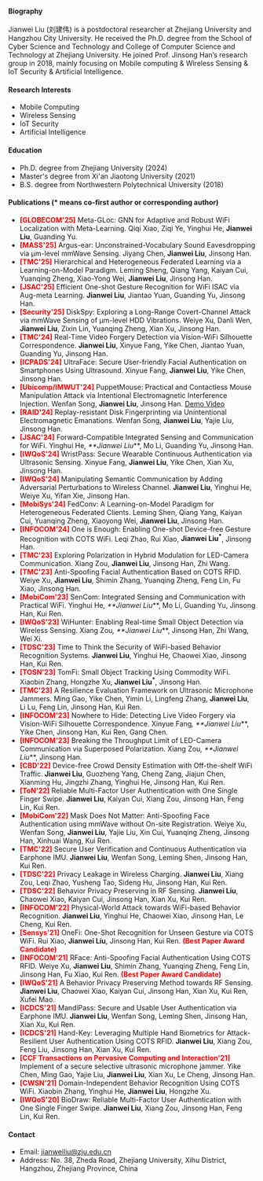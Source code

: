 #### Biography
Jianwei Liu (刘建伟) is a postdoctoral researcher at Zhejiang University and Hangzhou City University. He received the Ph.D. degree from the School of Cyber Science and Technology and College of Computer Science and Technology at Zhejiang University. He joined Prof. Jinsong Han’s research group in 2018, mainly focusing on Mobile computing & Wireless Sensing & IoT Security & Artificial Intelligence. 

#### Research Interests
-  Mobile Computing
-  Wireless Sensing
-  IoT Security
-  Artificial Intelligence


#### Education
- Ph.D. degree from Zhejiang University (2024)
- Master's degree from Xi'an Jiaotong University (2021)
- B.S. degree from Northwestern Polytechnical University (2018)

#### Publications (* means co-first author or corresponding author)
- **<font color="Red">[GLOBECOM'25]</font>** Meta-GLoc: GNN for Adaptive and Robust WiFi Localization with Meta-Learning. Qiqi Xiao, Ziqi Ye, Yinghui He, **Jianwei Liu**, Guanding Yu.
- **<font color="Red">[MASS'25]</font>** Argus-ear: Unconstrained-Vocabulary Sound Eavesdropping via μm-level mmWave Sensing. Jiyang Chen, **Jianwei Liu**, Jinsong Han.
- **<font color="Red">[TMC'25]</font>** Hierarchical and Heterogeneous Federated Learning via a Learning-on-Model Paradigm. Leming Sheng, Qiang Yang, Kaiyan Cui, Yuanqing Zheng, Xiao-Yong Wei, **Jianwei Liu**, Jinsong Han.
- **<font color="Red">[JSAC'25]</font>** Efficient One-shot Gesture Recognition for WiFi ISAC via Aug-meta Learning. **Jianwei Liu**, Jiantao Yuan, Guanding Yu, Jinsong Han.
- **<font color="Red">[Security'25]</font>** DiskSpy: Exploring a Long-Range Covert-Channel Attack via mmWave Sensing of μm-level HDD Vibrations. Weiye Xu, Danli Wen, **Jianwei Liu**, Zixin Lin, Yuanqing Zheng, Xian Xu, Jinsong Han.
- **<font color="Red">[TMC'24]</font>** Real-Time Video Forgery Detection via Vision-WiFi Silhouette Correspondence. **Jianwei Liu**, Xinyue Fang, Yike Chen, Jiantao Yuan, Guanding Yu, Jinsong Han.
- **<font color="Red">[ICPADS'24]</font>** UltraFace: Secure User-friendly Facial Authentication on Smartphones Using Ultrasound. Xinyue Fang, **Jianwei Liu**, Yike Chen, Jinsong Han.
- **<font color="Red">[Ubicomp/IMWUT'24]</font>** PuppetMouse: Practical and Contactless Mouse Manipulation Attack via Intentional Electromagnetic Interference Injection. Wenfan Song, **Jianwei Liu**, Jinsong Han. [Demo Video](https://files.catbox.moe/ou5xdw.mp4)
- **<font color="Red">[RAID'24]</font>** Replay-resistant Disk Fingerprinting via Unintentional Electromagnetic Emanations. Wenfan Song, **Jianwei Liu**, Yajie Liu, Jinsong Han.
- **<font color="Red">[JSAC'24]</font>** Forward-Compatible Integrated Sensing and Communication for WiFi. Yinghui He<sup>*</sup>, **Jianwei Liu<sup>*</sup>**, Mo Li, Guanding Yu, Jinsong Han.
- **<font color="Red">[IWQoS'24]</font>** WristPass: Secure Wearable Continuous Authentication via Ultrasonic Sensing. Xinyue Fang, **Jianwei Liu**, Yike Chen, Xian Xu, Jinsong Han.
- **<font color="Red">[IWQoS'24]</font>** Manipulating Semantic Communication by Adding Adversarial Perturbations to Wireless Channel. **Jianwei Liu**, Yinghui He, Weiye Xu, Yifan Xie, Jinsong Han.
- **<font color="Red">[MobiSys'24]</font>** FedConv: A Learning-on-Model Paradigm for Heterogeneous Federated Clients. Leming Shen, Qiang Yang, Kaiyan Cui, Yuanqing Zheng, Xiaoyong Wei, **Jianwei Liu**, Jinsong Han.
- **<font color="Red">[INFOCOM'24]</font>** One is Enough: Enabling One-shot Device-free Gesture Recognition with COTS WiFi. Leqi Zhao, Rui Xiao, **Jianwei Liu<sup>*</sup>**, Jinsong Han.
- **<font color="Red">[TMC'23]</font>** Exploring Polarization in Hybrid Modulation for LED-Camera Communication. Xiang Zou, **Jianwei Liu**, Jinsong Han, Zhi Wang.
- **<font color="Red">[TMC'23]</font>** Anti-Spoofing Facial Authentication Based on COTS RFID. Weiye Xu, **Jianwei Liu**, Shimin Zhang, Yuanqing Zheng, Feng Lin, Fu Xiao, Jinsong Han.
- **<font color="Red">[MobiCom'23]</font>** SenCom: Integrated Sensing and Communication with Practical WiFi. Yinghui He<sup>*</sup>, **Jianwei Liu<sup>*</sup>**, Mo Li, Guanding Yu, Jinsong Han, Kui Ren.
- **<font color="Red">[IWQoS'23]</font>** WiHunter: Enabling Real-time Small Object Detection via Wireless Sensing. Xiang Zou<sup>*</sup>, **Jianwei Liu<sup>*</sup>**, Jinsong Han, Zhi Wang, Wei Xi.
- **<font color="Red">[TDSC'23]</font>** Time to Think the Security of WiFi-based Behavior Recognition Systems. **Jianwei Liu**, Yinghui He, Chaowei Xiao, Jinsong Han, Kui Ren.
- **<font color="Red">[TOSN'23]</font>** TomFi: Small Object Tracking Using Commodity WiFi. Xiaobin Zhang, Hongzhe Xu, **Jianwei Liu<sup>*</sup>**, Jinsong Han.
- **<font color="Red">[TMC'23]</font>** A Resilience Evaluation Framework on Ultrasonic Microphone Jammers. Ming Gao, Yike Chen, Yimin Li, Lingfeng Zhang, **Jianwei Liu**, Li Lu, Feng Lin, Jinsong Han, Kui Ren.
- **<font color="Red">[INFOCOM'23]</font>** Nowhere to Hide: Detecting Live Video Forgery via Vision-WiFi Silhouette Correspondence. Xinyue Fang<sup>*</sup>, **Jianwei Liu<sup>*</sup>**, Yike Chen, Jinsong Han, Kui Ren, Gang Chen.
- **<font color="Red">[INFOCOM'23]</font>** Breaking the Throughput Limit of LED-Camera Communication via Superposed Polarization. Xiang Zou<sup>*</sup>, **Jianwei Liu<sup>*</sup>**, Jinsong Han.
- **<font color="Red">[CBD'22]</font>** Device-free Crowd Density Estimation with Off-the-shelf WiFi Traffic. **Jianwei Liu**, Guozheng Yang, Cheng Zang, Jiajun Chen, Xianming Hu, Jingzhi Zhang, Yinghui He, Jinsong Han, Kui Ren.
- **<font color="Red">[ToN'22]</font>** Reliable Multi-Factor User Authentication with One Single Finger Swipe. **Jianwei Liu**, Kaiyan Cui, Xiang Zou, Jinsong Han, Feng Lin, Kui Ren.
- **<font color="Red">[MobiCom'22]</font>** Mask Does Not Matter: Anti-Spoofing Face Authentication using mmWave without On-site Registration. Weiye Xu, Wenfan Song, **Jianwei Liu**, Yajie Liu, Xin Cui, Yuanqing Zheng, Jinsong Han, Xinhuai Wang, Kui Ren.
- **<font color="Red">[TMC'22]</font>** Secure User Verification and Continuous Authentication via Earphone IMU. **Jianwei Liu**, Wenfan Song, Leming Shen, Jinsong Han, Kui Ren.
- **<font color="Red">[TDSC'22]</font>** Privacy Leakage in Wireless Charging. **Jianwei Liu**, Xiang Zou, Leqi Zhao, Yusheng Tao, Sideng Hu, Jinsong Han, Kui Ren.
- **<font color="Red">[TDSC'22]</font>** Behavior Privacy Preserving in RF Sensing. **Jianwei Liu**, Chaowei Xiao, Kaiyan Cui, Jinsong Han, Xian Xu, Kui Ren. 
- **<font color="Red">[INFOCOM'22]</font>** Physical-World Attack towards WiFi-based Behavior Recognition. **Jianwei Liu**, Yinghui He, Chaowei Xiao, Jinsong Han, Le Cheng, Kui Ren.
- **<font color="Red">[Sensys'21]</font>** OneFi: One-Shot Recognition for Unseen Gesture via COTS WiFi. Rui Xiao, **Jianwei Liu**, Jinsong Han, Kui Ren. **<font color="Red">(Best Paper Award Candidate)</font>**
- **<font color="Red">[INFOCOM'21]</font>** RFace: Anti-Spoofing Facial Authentication Using COTS RFID. Weiye Xu, **Jianwei Liu**, Shimin Zhang, Yuanqing Zheng, Feng Lin, Jinsong Han, Fu Xiao, Kui Ren. **<font color="Red">(Best Paper Award Candidate)</font>**
- **<font color="Red">[IWQoS'21]</font>** A Behavior Privacy Preserving Method towards RF Sensing. **Jianwei Liu**, Chaowei Xiao, Kaiyan Cui, Jinsong Han, Xian Xu, Kui Ren, Xufei Mao. 
- **<font color="Red">[ICDCS'21]</font>** MandiPass: Secure and Usable User Authentication via Earphone IMU. **Jianwei Liu**, Wenfan Song, Leming Shen, Jinsong Han, Xian Xu, Kui Ren.
- **<font color="Red">[ICDCS'21]</font>** Hand-Key: Leveraging Multiple Hand Biometrics for Attack-Resilient User Authentication Using COTS RFID. **Jianwei Liu**, Xiang Zou, Feng Liu, Jinsong Han, Xian Xu, Kui Ren.
- **<font color="Red">[CCF Transactions on Pervasive Computing and Interaction'21]</font>** Implement of a secure selective ultrasonic microphone jammer. Yike Chen, Ming Gao, Yajie Liu, **Jianwei Liu**, Xian Xu, Le Cheng, Jinsong Han.
- **<font color="Red">[CWSN'21]</font>** Domain-Independent Behavior Recognition Using COTS WiFi. Xiaobin Zhang, Yinghui He, **Jianwei Liu**, Hongzhe Xu.
- **<font color="Red">[IWQoS'20]</font>** BioDraw: Reliable Multi-Factor User Authentication with One Single Finger Swipe. **Jianwei Liu**, Xiang Zou, Jinsong Han, Feng Lin, Kui Ren.


#### Contact
- Email: jianweiliu@zju.edu.cn
- Address: No. 38, Zheda Road, Zhejiang University, Xihu District, Hangzhou, Zhejiang Province, China
